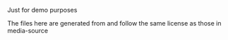 Just for demo purposes

The files here are generated from and follow the same license as those in media-source